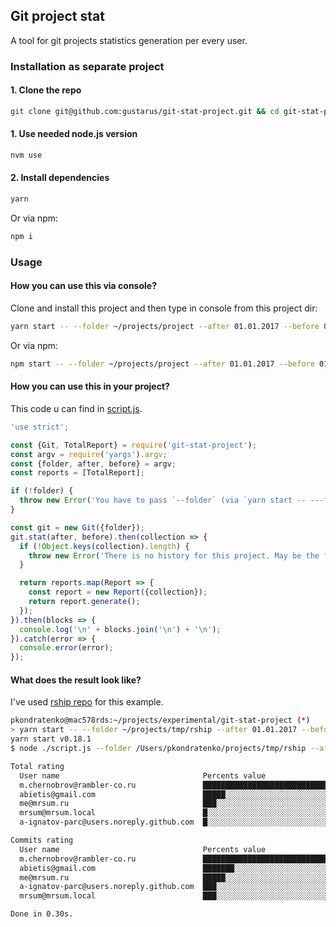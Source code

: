 ## Git project stat
A tool for git projects statistics generation per every user.


### Installation as separate project

#### 1. Clone the repo
```bash
git clone git@github.com:gustarus/git-stat-project.git && cd git-stat-project
```

#### 1. Use needed node.js version
```bash
nvm use
```

#### 2. Install dependencies
```bash
yarn
```

Or via npm:
```bash
npm i
```


### Usage

#### How you can use this via console?
Clone and install this project and then type in console from this project dir:

```bash
yarn start -- --folder ~/projects/project --after 01.01.2017 --before 01.12.2017
```

Or via npm:
```bash
npm start -- --folder ~/projects/project --after 01.01.2017 --before 01.12.2017
```

#### How you can use this in your project?
This code u can find in [script.js](script.js).

```javascript
'use strict';

const {Git, TotalReport} = require('git-stat-project');
const argv = require('yargs').argv;
const {folder, after, before} = argv;
const reports = [TotalReport];

if (!folder) {
  throw new Error('You have to pass `--folder` (via `yarn start -- ---folder path/to/folder` where git project is.');
}

const git = new Git({folder});
git.stat(after, before).then(collection => {
  if (!Object.keys(collection).length) {
    throw new Error('There is no history for this project. May be the folder is incorrect?');
  }

  return reports.map(Report => {
    const report = new Report({collection});
    return report.generate();
  });
}).then(blocks => {
  console.log('\n' + blocks.join('\n') + '\n');
}).catch(error => {
  console.error(error);
});

```

#### What does the result look like?
I've used [rship repo](https://github.com/rambler-digital-solutions/rship) for this example.

```bash
pkondratenko@mac578rds:~/projects/experimental/git-stat-project (*)
> yarn start -- --folder ~/projects/tmp/rship --after 01.01.2017 --before 01.12.2017                                                                                                                                                                                                     master [06d6163] deleted modified
yarn start v0.18.1
$ node ./script.js --folder /Users/pkondratenko/projects/tmp/rship --after 01.01.2017 --before 01.12.2017

Total rating
  User name                                Percents value                     Commits pushed  Lines affected
  m.chernobrov@rambler-co.ru               █████████████████████████████████              16             691
  abietis@gmail.com                        █████░░░░░░░░░░░░░░░░░░░░░░░░░░░░               3              63
  me@mrsum.ru                              ███░░░░░░░░░░░░░░░░░░░░░░░░░░░░░░               2              20
  mrsum@mrsum.local                        █░░░░░░░░░░░░░░░░░░░░░░░░░░░░░░░░               1               4
  a-ignatov-parc@users.noreply.github.com  █░░░░░░░░░░░░░░░░░░░░░░░░░░░░░░░░               1               0

Commits rating
  User name                                Percents value                     Commits pushed
  m.chernobrov@rambler-co.ru               █████████████████████████████████              16
  abietis@gmail.com                        ███████░░░░░░░░░░░░░░░░░░░░░░░░░░               3
  me@mrsum.ru                              █████░░░░░░░░░░░░░░░░░░░░░░░░░░░░               2
  a-ignatov-parc@users.noreply.github.com  ███░░░░░░░░░░░░░░░░░░░░░░░░░░░░░░               1
  mrsum@mrsum.local                        ███░░░░░░░░░░░░░░░░░░░░░░░░░░░░░░               1

Done in 0.30s.
```
